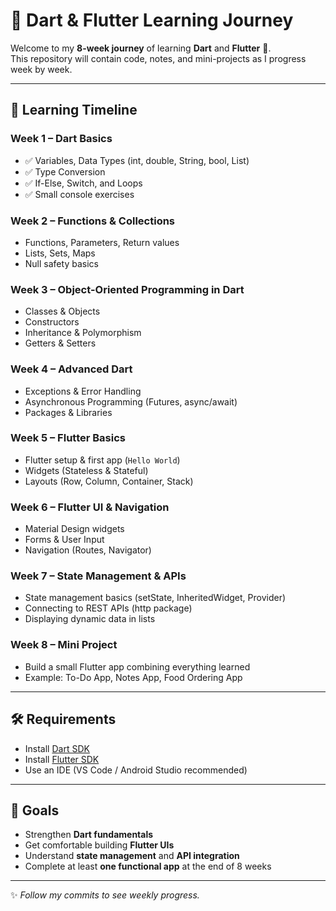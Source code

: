 # 📘 Dart & Flutter Learning Journey  

Welcome to my **8-week journey** of learning **Dart** and **Flutter** 🚀.  
This repository will contain code, notes, and mini-projects as I progress week by week.  

---

## 📅 Learning Timeline  

### **Week 1 – Dart Basics**
- ✅ Variables, Data Types (int, double, String, bool, List)  
- ✅ Type Conversion  
- ✅ If-Else, Switch, and Loops  
- ✅ Small console exercises  

### **Week 2 – Functions & Collections**
- Functions, Parameters, Return values  
- Lists, Sets, Maps  
- Null safety basics  

### **Week 3 – Object-Oriented Programming in Dart**
- Classes & Objects  
- Constructors  
- Inheritance & Polymorphism  
- Getters & Setters  

### **Week 4 – Advanced Dart**
- Exceptions & Error Handling  
- Asynchronous Programming (Futures, async/await)  
- Packages & Libraries  

### **Week 5 – Flutter Basics**
- Flutter setup & first app (`Hello World`)  
- Widgets (Stateless & Stateful)  
- Layouts (Row, Column, Container, Stack)  

### **Week 6 – Flutter UI & Navigation**
- Material Design widgets  
- Forms & User Input  
- Navigation (Routes, Navigator)  

### **Week 7 – State Management & APIs**
- State management basics (setState, InheritedWidget, Provider)  
- Connecting to REST APIs (http package)  
- Displaying dynamic data in lists  

### **Week 8 – Mini Project**
- Build a small Flutter app combining everything learned  
- Example: To-Do App, Notes App, Food Ordering App  

---

## 🛠️ Requirements  
- Install [Dart SDK](https://dart.dev/get-dart)  
- Install [Flutter SDK](https://flutter.dev/docs/get-started/install)  
- Use an IDE (VS Code / Android Studio recommended)  

---

## 🎯 Goals  
- Strengthen **Dart fundamentals**  
- Get comfortable building **Flutter UIs**  
- Understand **state management** and **API integration**  
- Complete at least **one functional app** at the end of 8 weeks  

---

✨ *Follow my commits to see weekly progress.*  
